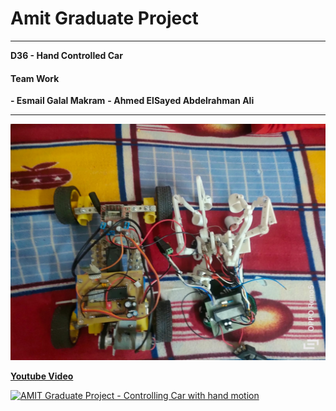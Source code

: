 # Amit Graduate Project
------------
**D36 - Hand Controlled Car**

#### Team Work
**- Esmail Galal Makram**
**- Ahmed ElSayed Abdelrahman Ali**

------------



![](https://github.com/MrAhmedSayedAli/AmitGraduateProject/raw/main/Media/cover.jpg)

**[Youtube Video](http://www.youtube.com/watch?v=qXNStcYmxkY "Youtube Video")**

[![AMIT Graduate Project - Controlling Car with hand motion](http://img.youtube.com/vi/qXNStcYmxkY/0.jpg)](http://www.youtube.com/watch?v=qXNStcYmxkY "AMIT Graduate Project - Controlling Car with hand motion")